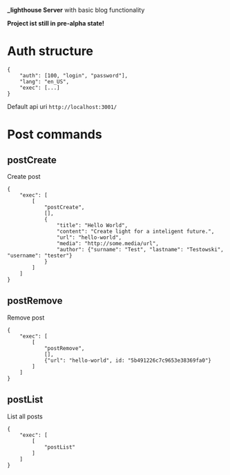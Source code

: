 **_lighthouse Server** with basic blog functionality

**Project ist still in pre-alpha state!**

# Auth structure
```
{
    "auth": [100, "login", "password"],
	"lang": "en_US",
	"exec": [...]
}
```
Default api uri `http://localhost:3001/`

# Post commands

## postCreate
Create post
```
{
	"exec": [
		[
			"postCreate",
			[],
			{
				"title": "Hello World", 
				"content": "Create light for a inteligent future.", 
				"url": "hello-world", 
				"media": "http://some.media/url",
				"author": {"surname": "Test", "lastname": "Testowski", "username": "tester"}
			}
		]
	]
}
```
## postRemove
Remove post
```
{
	"exec": [
		[
			"postRemove",
			[],
			{"url": "hello-world", id: "5b491226c7c9653e38369fa0"}
		]
	]
}
```
## postList
List all posts
```
{
	"exec": [
		[
			"postList"
		]
	]
}
```